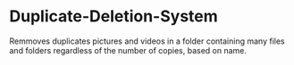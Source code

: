 # Duplicate-Deletion-System

Remmoves duplicates pictures and videos in a folder containing many files and folders regardless of the number of copies, based on name.
